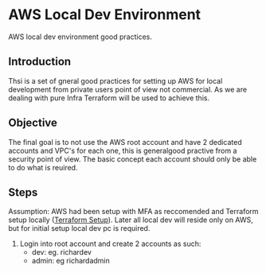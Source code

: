 # AWS Local Dev Environment
AWS local dev environment good practices.

## Introduction
Thsi is a set of gneral good practices for setting up AWS for local development from private users point of view not commercial.  As we are dealing with pure Infra Terraform will be used to achieve this.

## Objective 
The final goal is to not use the AWS root account and have 2 dedicated accounts and VPC's for each one, this is generalgood practive from a security point of view.  The basic concept each account should only be able to do what is reuired.

## Steps

Assumption: AWS had been setup with MFA as reccomended and Terraform setup locally ([Terraform Setup](https://learn.hashicorp.com/terraform/getting-started/install.html)).  Later all local dev will reside only on AWS, but for initial setup local dev pc is required.

1. Login into root account and create 2 accounts as such:
   * <name>dev: eg. richardev
   * <name>admin: eg richardadmin
